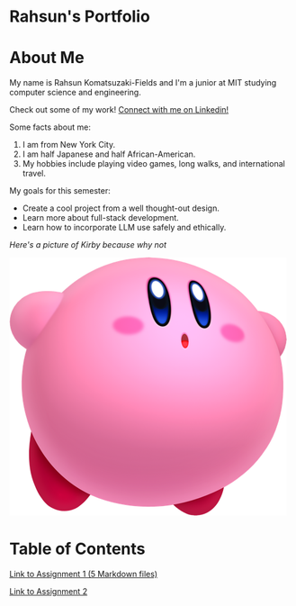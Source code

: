 # Rahsun's Portfolio

# About Me

My name is Rahsun Komatsuzaki-Fields and I'm a junior at MIT studying computer science and engineering.

Check out some of my work! [Connect with me on Linkedin!](https://www.linkedin.com/in/rahsun-komatsuzaki-fields-089b5b245/)

Some facts about me:

1. I am from New York City.
2. I am half Japanese and half African-American.
3. My hobbies include playing video games, long walks, and international travel.

My goals for this semester:

- Create a cool project from a well thought-out design.
- Learn more about full-stack development.
- Learn how to incorporate LLM use safely and ethically.

_Here's a picture of Kirby because why not_

![Kirby is not here right now](assets/kirby-puffy.png)

# Table of Contents

[Link to Assignment 1 (5 Markdown files)](assignments/assignment1)

[Link to Assignment 2](assignments/assignment2.md)
